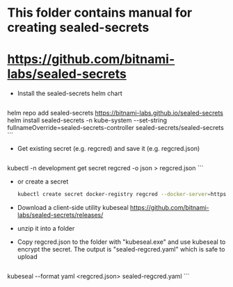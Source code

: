# This folder contains manual for creating sealed-secrets
# https://github.com/bitnami-labs/sealed-secrets

* Install the sealed-secrets helm chart
    ```bash
helm repo add sealed-secrets https://bitnami-labs.github.io/sealed-secrets
helm install sealed-secrets -n kube-system --set-string fullnameOverride=sealed-secrets-controller sealed-secrets/sealed-secrets
    ```

* Get existing secret (e.g. regcred) and save it (e.g. regcred.json)
    ```bash
kubectl -n development get secret regcred -o json > regcred.json
    ```

* or create a secret
    ```bash
    kubectl create secret docker-registry regcred --docker-server=https://index.docker.io/v1/ --docker-username=<your-name> --docker-password=<your-pword> --docker-email=<your-email> -n <namespace>
    ```

* Download a client-side utility kubeseal https://github.com/bitnami-labs/sealed-secrets/releases/
* unzip it into a folder
* Copy regcred.json to the folder with "kubeseal.exe" and use kubeseal to encrypt the secret. The output is "sealed-regcred.yaml" which is safe to upload
    ```bash
kubeseal --format yaml <regcred.json> sealed-regcred.yaml
    ```